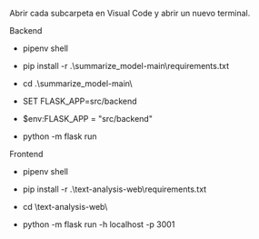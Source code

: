 Abrir cada subcarpeta en Visual Code y abrir un nuevo terminal. 

Backend
* pipenv shell

* pip install -r .\summarize_model-main\requirements.txt

* cd .\summarize_model-main\

* SET FLASK_APP=src/backend

* $env:FLASK_APP = "src/backend"

* python -m flask run

Frontend
* pipenv shell

* pip install -r .\text-analysis-web\requirements.txt

* cd \text-analysis-web\

* python -m flask run -h localhost -p 3001
